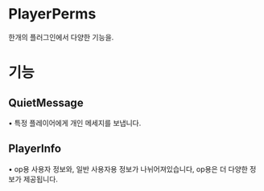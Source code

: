 # PlayerPerms
 한개의 플러그인에서 다양한 기능을.
 
# 기능
 
## QuietMessage
• 특정 플레이어에게 개인 메세지를 보냅니다.

## PlayerInfo
• op용 사용자 정보와, 일반 사용자용 정보가 나뉘어져있습니다, op용은 더 다양한 정보가 제공됩니다.
